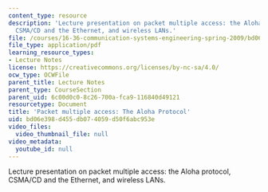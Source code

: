 ```yaml
---
content_type: resource
description: 'Lecture presentation on packet multiple access: the Aloha protocol,
  CSMA/CD and the Ethernet, and wireless LANs.'
file: /courses/16-36-communication-systems-engineering-spring-2009/bd06e398d455db074059d50f6abc953e_MIT16_36s09_lec21_22.pdf
file_type: application/pdf
learning_resource_types:
- Lecture Notes
license: https://creativecommons.org/licenses/by-nc-sa/4.0/
ocw_type: OCWFile
parent_title: Lecture Notes
parent_type: CourseSection
parent_uid: 6c00d0c0-8c26-700a-fca9-116840d49121
resourcetype: Document
title: 'Packet multiple access: The Aloha Protocol'
uid: bd06e398-d455-db07-4059-d50f6abc953e
video_files:
  video_thumbnail_file: null
video_metadata:
  youtube_id: null
---
```

Lecture presentation on packet multiple access: the Aloha protocol, CSMA/CD and the Ethernet, and wireless LANs.